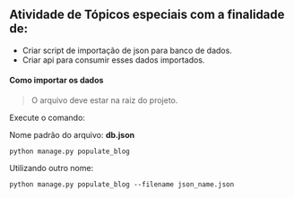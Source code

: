 ## Atividade de Tópicos especiais com a finalidade de:

- Criar script de importação de json para banco de dados.
- Criar api para consumir esses dados importados.

#### Como importar os dados

> O arquivo deve estar na raiz do projeto.

Execute o comando:

Nome padrão do arquivo: **db.json**
```
python manage.py populate_blog
```

Utilizando outro nome:

```
python manage.py populate_blog --filename json_name.json
```

